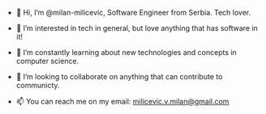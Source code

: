 - 👋 Hi, I’m @milan-milicevic, Software Engineer from Serbia. Tech lover.


- 👀 I’m interested in tech in general, but love anything that has software in it!


- 🌱 I’m constantly learning about new technologies and concepts in computer science.


- 💞️ I’m looking to collaborate on anything that can contribute to communicty.


- 📫 You can reach me on my email: milicevic.v.milan@gmail.com
